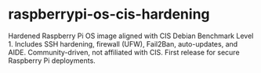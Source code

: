 # raspberrypi-os-cis-hardening
Hardened Raspberry Pi OS image aligned with CIS Debian Benchmark Level 1. Includes SSH hardening, firewall (UFW), Fail2Ban, auto-updates, and AIDE. Community-driven, not affiliated with CIS. First release for secure Raspberry Pi deployments.
